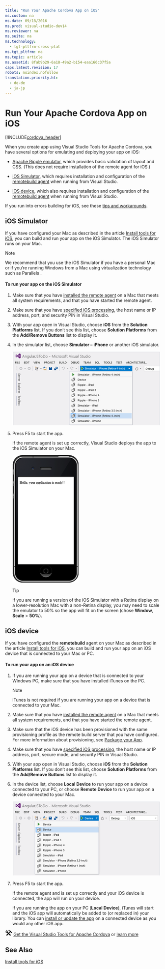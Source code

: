 ```yaml
---
title: "Run Your Apache Cordova App on iOS"
ms.custom: na
ms.date: 09/18/2016
ms.prod: visual-studio-dev14
ms.reviewer: na
ms.suite: na
ms.technology: 
  - tgt-pltfrm-cross-plat
ms.tgt_pltfrm: na
ms.topic: article
ms.assetid: 8fab9b29-6a18-49a2-b154-eaa166c37f5a
caps.latest.revision: 17
robots: noindex,nofollow
translation.priority.ht: 
  - de-de
  - ja-jp
---
```

# Run Your Apache Cordova App on iOS
[!INCLUDE[cordova_header](../vs140/includes/cordova_header_md.md)]  
  
 When you create app using Visual Studio Tools for Apache Cordova, you have several options for emulating and deploying your app on iOS:  
  
-   [Apache Ripple emulator](../vs140/Run-Your-Apache-Cordova-App-on-the-Apache-Ripple-Simulator.md), which provides basic validation of layout and CSS. (This does not require installation of the remote agent for iOS.)  
  
-   [iOS Simulator](#iOSSimulator), which requires installation and configuration of the [remotebuild agent](https://msdn.microsoft.com/library/dn757054.aspx#ios) when running from Visual Studio.  
  
-   [iOS device](#iOSDevice), which also requires installation and configuration of the [remotebuild agent](https://msdn.microsoft.com/library/dn757054.aspx#ios) when running from Visual Studio.  
  
 If you run into errors building for iOS, see these [tips and workarounds](https://github.com/Microsoft/cordova-docs/tree/master/tips-and-workarounds/ios).  
  
##  <a name="iOSSimulator"></a> iOS Simulator  
 If you have configured your Mac as described in the article [Install tools for iOS](https://msdn.microsoft.com/library/dn757054.aspx#ios), you can build and run your app on the iOS Simulator. The iOS Simulator runs on your Mac.  
  
> [!NOTE]
>  We recommend that you use the iOS Simulator if you have a personal Mac or if you’re running Windows from a Mac using virtualization technology such as Parallels .  
  
#### To run your app on the iOS Simulator  
  
1.  Make sure that you have [installed the remote agent](https://msdn.microsoft.com/library/dn757054.aspx#ios) on a Mac that meets all system requirements, and that you have started the remote agent.  
  
2.  Make sure that you have [specified iOS processing](https://msdn.microsoft.com/library/dn757054.aspx#ios), the host name or IP address, port, and security PIN in Visual Studio.  
  
3.  With your app open in Visual Studio, choose **iOS** from the **Solution Platforms** list. If you don’t see this list, choose **Solution Platforms** from the **Add/Remove Buttons** list to display it.  
  
4.  In the simulator list, choose **Simulator – iPhone** or another iOS simulator.  
  
     ![Selecting the iOS Simulator](../vs140/media/Cordova_iOS_Sim_Select.png "Cordova_iOS_Sim_Select")  
  
5.  Press F5 to start the app.  
  
     If the remote agent is set up correctly, Visual Studio deploys the app to the iOS Simulator on your Mac.  
  
     ![iOS Simulator running on a Mac](../vs140/media/Cordova_iOS_Simulator.png "Cordova_iOS_Simulator")  
  
    > [!TIP]
    >  If you are running a version of the iOS Simulator with a Retina display on a lower-resolution Mac with a non-Retina display, you may need to scale the emulator to 50% so the app will fit on the screen (chose **Window**, **Scale** > **50%**).  
  
##  <a name="iOSDevice"></a> iOS device  
 If you have configured the **remotebuild** agent on your Mac as described in the article [Install tools for iOS](https://msdn.microsoft.com/library/dn757054.aspx#ios), you can build and run your app on an iOS device that is connected to your Mac or PC.  
  
#### To run your app on an iOS device  
  
1.  If you are running your app on a device that is connected to your Windows PC, make sure that you have installed iTunes on the PC.  
  
    > [!NOTE]
    >  iTunes is not required if you are running your app on a device that is connected to your Mac.  
  
2.  Make sure that you have [installed the remote agent](https://msdn.microsoft.com/library/dn757054.aspx#ios) on a Mac that meets all system requirements, and that you have started the remote agent.  
  
3.  Make sure that the iOS device has been provisioned with the same provisioning profile as the remote build server that you have configured. For more information about provisioning, see [Package your App](../vs140/Package-Your-App-Built-with-Visual-Studio-Tools-for-Apache-Cordova.md).  
  
4.  Make sure that you have [specified iOS processing](https://msdn.microsoft.com/library/dn757054.aspx#ios), the host name or IP address, port, secure mode, and security PIN in Visual Studio.  
  
5.  With your app open in Visual Studio, choose **iOS** from the **Solution Platforms** list. If you don’t see this list, choose **Solution Platforms** from the **Add/Remove Buttons** list to display it.  
  
6.  In the device list, choose **Local Device** to run your app on a device connected to your PC, or choose **Remote Device** to run your app on a device connected to your Mac.  
  
     ![Selecting an iOS device](../vs140/media/Cordova_iOS_Device_Select.png "Cordova_iOS_Device_Select")  
  
7.  Press F5 to start the app.  
  
     If the remote agent and is set up correctly and your iOS device is connected, the app will run on your device.  
  
     If you are running the app on your PC (**Local Device**), iTunes will start and the iOS app will automatically be added to (or replaced in) your library. You can [install or update the app](http://support.apple.com/kb/PH12315) on a connected device as you would any other iOS app.  
  
 ![Download the tools](../vs140/media/Cordova_Install_Download.png "Cordova_Install_Download") [Get the Visual Studio Tools for Apache Cordova](http://aka.ms/mchm38) or [learn more](https://www.visualstudio.com/cordova-vs.aspx)  
  
## See Also  
 [Install tools for iOS](https://msdn.microsoft.com/library/dn757054.aspx#ios)